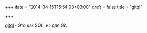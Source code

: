 +++
date = "2014-04-15T15:54:03+03:00"
draft = false
title = "gitql"

+++

<p><a href="https://github.com/cloudson/gitql">gitql</a>&nbsp;- Это как SQL, но для Git.</p>

